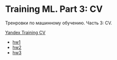 # Training ML. Part 3: CV

Тренровки по машинному обучению. Часть 3: CV.

[Yandex Training CV](https://yandex.ru/yaintern/training/ml-training)

- [hw1](https://github.com/TemaBlag/Yandex_Training/tree/main/ml_training_3/hw1)
- [hw2](https://github.com/TemaBlag/Yandex_Training/tree/main/ml_training_3/hw2)
- [hw3](https://github.com/TemaBlag/Yandex_Training/tree/main/ml_training_3/hw3)
